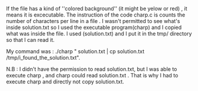 If the file has a kind of ''colored background'' (it might be yelow or red) , it means it is excecutable.
The instruction of the code charp.c is counts the number of characters per line in a file .
I wasn't permitted to see what's inside solution.txt so I used the executable program(charp) and I copied what was inside the file. I used (solution.txt) and I put it in the tmp/ directory so that I can read it.

My command was : ./charp " solution.txt | cp solution.txt /tmp/i_found_the_solution.txt".


N.B : I didn't have the permission to read solution.txt, but I was able to execute charp , and charp could read solution.txt . That is why I had to execute charp and directly not copy solution.txt.
